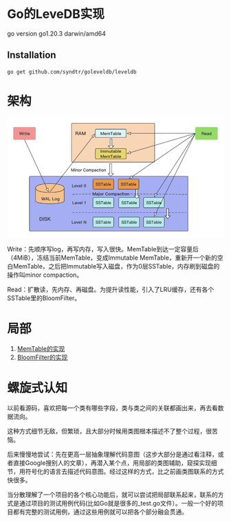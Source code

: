 

# Go的LeveDB实现

go version go1.20.3 darwin/amd64



Installation
-----------

```shell
go get github.com/syndtr/goleveldb/leveldb
```



# 架构

![01_structure](img/01_structure.png)

Write：先顺序写log，再写内存，写入很快。MemTable到达一定容量后（4MiB），冻结当前MemTable，变成Immutable MemTable，重新开一个新的空白MemTable，之后把Immutable写入磁盘，作为0层SSTable，内存刷到磁盘的操作叫minor compaction。

Read：扩散读，先内存、再磁盘。为提升读性能，引入了LRU缓存，还有各个SSTable里的BloomFilter。



# 局部

1. [MemTable的实现](./01_memtable.md)
2. [BloomFilter的实现](./02_bloomfilter.md)

























# 螺旋式认知

以前看源码，喜欢把每一个类有哪些字段，类与类之间的关联都画出来，再去看数据流向。

这种方式细节无敌，但繁琐，且大部分时候用类图根本描述不了整个过程，很苦恼。

后来慢慢地尝试：先在更高一层抽象理解代码意图（这步大部分是通过看注释，或者直接Google搜别人的文章），再潜入某个点，用局部的类图辅助，窥探实现细节，用符号化的语言去描述代码意图。经过这样的方式，比之前画类图联系的方式快很多。

当分散理解了一个项目的各个核心功能后，就可以尝试把局部联系起来，联系的方式是通过项目的测试用例代码(比如Go就是很多的_test.go文件）。一般一个好的项目都有完整的测试用例，通过这些用例就可以把各个部分融会贯通。








